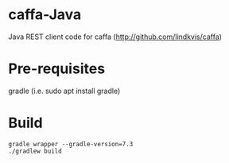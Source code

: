 # caffa-Java
Java REST client code for caffa (http://github.com/lindkvis/caffa)

# Pre-requisites
gradle (i.e. sudo apt install gradle)

# Build
```
gradle wrapper --gradle-version=7.3
./gradlew build
```
